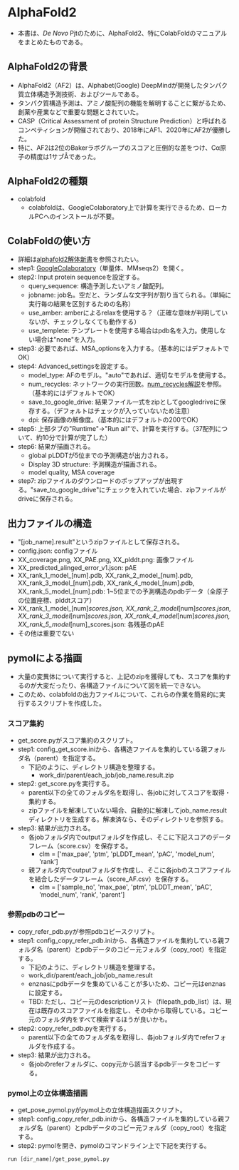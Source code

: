 # AlphaFold2
- 本書は、_De Novo_ Pjtのために、AlphaFold2、特にColabFoldのマニュアルをまとめたものである。

## AlphaFold2の背景
- AlphaFold2（AF2）は、Alphabet(Google) DeepMindが開発したタンパク質立体構造予測技術、およびツールである。
- タンパク質構造予測は、アミノ酸配列の機能を解明することに繋がるため、創薬や産業などで重要な問題とされていた。
- CASP（Critical Assessment of protein Structure Prediction）と呼ばれるコンペティションが開催されており、2018年にAF1、2020年にAF2が優勝した。
- 特に、AF2は2位のBakerラボグループのスコアと圧倒的な差をつけ、Cα原子の精度は1サブÅであった。

## AlphaFold2の種類
- colabfold
    - colabfoldは、GoogleColaboratory上で計算を実行できるため、ローカルPCへのインストールが不要。

## ColabFoldの使い方
- 詳細は[alphafold2解体新書][af2anatomia]を参照されたい。
- step1: [GoogleColaboratory][colabfold_af2]（単量体、MMseqs2）を開く。
- step2: Input protein sequenceを設定する。
    - query_sequence: 構造予測したいアミノ酸配列。
    - jobname: job名。空だと、ランダムな文字列が割り当てられる。（単純に実行毎の結果を区別するための名称）
    - use_amber: amberによるrelaxを使用する？（正確な意味が判明していないが、チェックしなくても動作する）
    - use_templete: テンプレートを使用する場合はpdb名を入力。使用しない場合は"none"を入力。
- step3: 必要であれば、MSA_optionsを入力する。（基本的にはデフォルトでOK）
- step4: Advanced_settingsを設定する。
    - model_type: AFのモデル。"auto"であれば、適切なモデルを使用する。
    - num_recycles: ネットワークの実行回数。[num_recycles解説][num_recycles]を参照。（基本的にはデフォルトでOK）
    - save_to_google_drive: 結果ファイル一式をzipとしてgoogledriveに保存する。（デフォルトはチェックが入っていないため注意）
    - dpi: 保存画像の解像度。（基本的にはデフォルトの200でOK）
- step5: 上部タブの"Runtime"->"Run all"で、計算を実行する。（37配列について、約10分で計算が完了した）
- step6: 結果が描画される。
    - global pLDDTが5位までの予測構造が出力される。
    - Display 3D structure: 予測構造が描画される。
    - model quality, MSA coverage
- step7: zipファイルのダウンロードのポップアップが出現する。"save_to_google_drive"にチェックを入れていた場合、zipファイルがdriveに保存される。

## 出力ファイルの構造
- "[job_name].result"というzipファイルとして保存される。
- config.json: configファイル
- XX_coverage.png, XX_PAE.png, XX_plddt.png: 画像ファイル
- XX_predicted_alinged_error_v1.json: pAE
- XX_rank_1_model_[num].pdb, XX_rank_2_model_[num].pdb, XX_rank_3_model_[num].pdb, XX_rank_4_model_[num].pdb, XX_rank_5_model_[num].pdb: 1~5位までの予測構造のpdbデータ（全原子の位置座標、plddtスコア）
- XX_rank_1_model_[num]_scores.json, XX_rank_2_model_[num]_scores.json, XX_rank_3_model_[num]_scores.json, XX_rank_4_model_[num]_scores.json, XX_rank_5_model_[num]_scores.json: 各残基のpAE
- その他は重要でない

## pymolによる描画
- 大量の変異体について実行すると、上記のzipを獲得しても、スコアを集約するのが大変だったり、各構造ファイルについて図を統一できない。
- このため、colabfoldの出力ファイルについて、これらの作業を簡易的に実行するスクリプトを作成した。

### スコア集約
- get_score.pyがスコア集約のスクリプト。
- step1: config_get_score.iniから、各構造ファイルを集約している親フォルダ名（parent）を指定する。
    - 下記のように、ディレクトリ構造を整理する。
        - work_dir/parent/each_job/job_name.result.zip
- step2: get_score.pyを実行する。
    - parent以下の全てのフォルダ名を取得し、各jobに対してスコアを取得・集約する。
    - zipファイルを解凍していない場合、自動的に解凍してjob_name.resultディレクトリを生成する。解凍済なら、そのディレクトリを参照する。
- step3: 結果が出力される。
    - 各jobフォルダ内でoutputフォルダを作成し、そこに下記スコアのデータフレーム（score.csv）を保存する。
        - clm = ['max_pae', 'ptm', 'pLDDT_mean', 'pAC', 'model_num', 'rank']
    - 親フォルダ内でoutputフォルダを作成し、そこに各jobのスコアファイルを結合したデータフレーム（score_AF.csv）を保存する。
        - clm = ['sample_no', 'max_pae', 'ptm', 'pLDDT_mean', 'pAC', 'model_num', 'rank', 'parent']

### 参照pdbのコピー
- copy_refer_pdb.pyが参照pdbコピースクリプト。
- step1: config_copy_refer_pdb.iniから、各構造ファイルを集約している親フォルダ名（parent）とpdbデータのコピー元フォルダ（copy_root）を指定する。
    - 下記のように、ディレクトリ構造を整理する。
    - work_dir/parent/each_job/job_name.result
    - enznasにpdbデータを集めていることが多いため、コピー元はenznasに設定する。
    - TBD: ただし、コピー元のdescriptionリスト（filepath_pdb_list）は、現在は既存のスコアファイルを指定し、その中から取得している。コピー元のフォルダ内をすべて検索するほうが良いかも。
- step2: copy_refer_pdb.pyを実行する。
    - parent以下の全てのフォルダ名を取得し、各jobフォルダ内でreferフォルダを作成する。
- step3: 結果が出力される。
    - 各jobのreferフォルダに、copy元から該当するpdbデータをコピーする。

### pymol上の立体構造描画
- get_pose_pymol.pyがpymol上の立体構造描画スクリプト。
- step1: config_copy_refer_pdb.iniから、各構造ファイルを集約している親フォルダ名（parent）とpdbデータのコピー元フォルダ（copy_root）を指定する。
- step2: pymolを開き、pymolのコマンドライン上で下記を実行する。
```
run [dir_name]/get_pose_pymol.py
```

[af2anatomia]:https://www.af2anatomia.jp/
[colabfold_af2]:https://colab.research.google.com/github/sokrypton/ColabFold/blob/main/AlphaFold2.ipynb
[num_recycles]:https://www.af2anatomia.jp/Supplementary/1.10%20Recycling%20iterations

